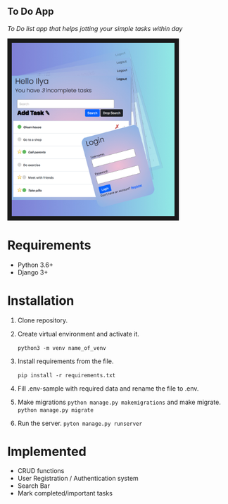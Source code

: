 <h2>To Do App</h2>

*To Do list app that helps jotting your simple tasks within day*


<img src="details/Frame 1.jpg" border="10" width = 370 align=center ></a>

# Requirements
* Python 3.6+
* Django 3+


# Installation

1. Clone repository.
 
3. Create virtual environment and activate it.
    
    `python3 -m venv name_of_venv` 

4. Install requirements from the file. 

    `pip install -r requirements.txt`

5. Fill .env-sample with required data and rename the file to .env.

6. Make migrations `python manage.py makemigrations`  and make migrate. `python manage.py migrate`

7. Run the server. `pyton manage.py runserver` 


# Implemented
* CRUD functions
* User Registration / Authentication system
* Search Bar
* Mark completed/important tasks
